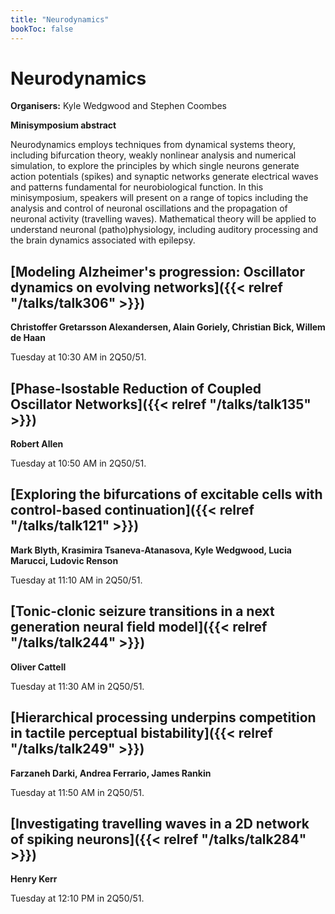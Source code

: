 ```yaml
---
title: "Neurodynamics"
bookToc: false
---
```


# Neurodynamics

**Organisers:** Kyle Wedgwood and Stephen Coombes

**Minisymposium abstract**

Neurodynamics employs techniques from dynamical systems theory, including bifurcation theory, weakly nonlinear analysis and numerical simulation, to explore the principles by which single neurons generate action potentials (spikes) and synaptic networks generate electrical waves and patterns fundamental for neurobiological function. In this minisymposium, speakers will present on a range of topics including the analysis and control of neuronal oscillations and the propagation of neuronal activity (travelling waves). Mathematical theory will be applied to understand neuronal (patho)physiology, including auditory processing and the brain dynamics associated with epilepsy.



## [Modeling Alzheimer's progression: Oscillator dynamics on evolving networks]({{< relref "/talks/talk306" >}})

**Christoffer Gretarsson Alexandersen, Alain Goriely, Christian Bick, Willem de Haan**

Tuesday at 10:30 AM in 2Q50/51.


## [Phase-Isostable Reduction of Coupled Oscillator Networks]({{< relref "/talks/talk135" >}})

**Robert Allen**

Tuesday at 10:50 AM in 2Q50/51.


## [Exploring the bifurcations of excitable cells with control-based continuation]({{< relref "/talks/talk121" >}})

**Mark Blyth, Krasimira Tsaneva-Atanasova, Kyle Wedgwood, Lucia Marucci, Ludovic Renson**

Tuesday at 11:10 AM in 2Q50/51.


## [Tonic-clonic seizure transitions in a next generation neural field model]({{< relref "/talks/talk244" >}})

**Oliver Cattell**

Tuesday at 11:30 AM in 2Q50/51.


## [Hierarchical processing underpins competition in tactile perceptual bistability]({{< relref "/talks/talk249" >}})

**Farzaneh Darki, Andrea Ferrario, James Rankin**

Tuesday at 11:50 AM in 2Q50/51.


## [Investigating travelling waves in a 2D network of spiking neurons]({{< relref "/talks/talk284" >}})

**Henry Kerr**

Tuesday at 12:10 PM in 2Q50/51.


